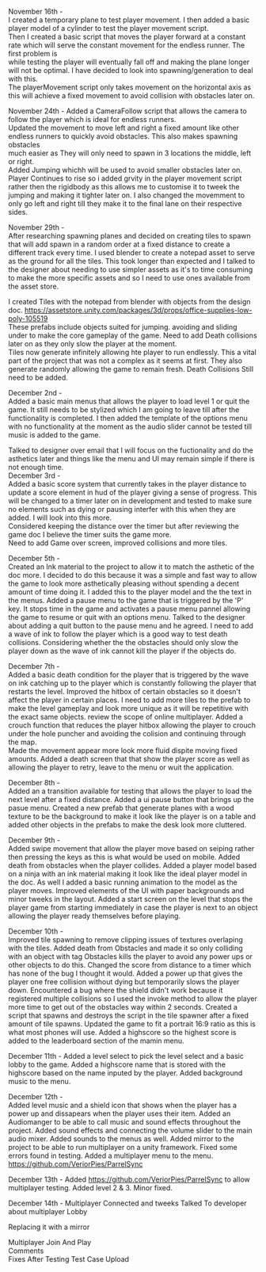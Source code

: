 November 16th -  
I created a temporary plane to test player movement. I then added a basic player model of a cylinder to test the player movement script.  
Then I created a basic script that moves the player forward at a constant rate which will serve the constant movement for the endless runner. The first problem is  
while testing the player will eventually fall off and making the plane longer will not be optimal. I have decided to look into spawning/generation to deal with this.  
The playerMovement script only takes movement on the horizontal axis as this will achieve a fixed movement to avoid collision with obstacles later on.    

November 24th -
Added a CameraFollow script that allows the camera to follow the player which is ideal for endless runners.  
Updated the movement to move left and right a fixed amount like other endless runners to quickly avoid obstacles. This also makes spawning obstacles  
much easier as They will only need to spawn in 3 locations the middle, left or right.  
Added Jumping whichh will be used to avoid smaller obstacles later on.  
Player Continues to rise so i added grvity in the player movement script rather then the rigidbody as this allows me to customise it to tweek the jumping and making it tighter later on. I also changed the movemment to only go left and right till they make it to the final lane on their respective sides.  

November 29th -  
After researching spawning planes and decided on creating tiles to spawn that will add spawn in a random order at a fixed distance to create a different track every time. I used blender to create a notepad asset to serve as the ground for all the tiles. This took longer than expected and I talked to the designer about needing to use simpler assets as it's to time consuming to make the more specific assets and so I need to use ones available from the asset store.  

I created Tiles with the notepad from blender with objects from the design doc.  https://assetstore.unity.com/packages/3d/props/office-supplies-low-poly-105519  
These prefabs include objects suited for jumping. avoiding and sliding under to make the core gameplay of the game. Need to add Death collisions later on as they only slow the player at the moment.  
Tiles now generate infinitely allowing hte player to run endlessly. This a vital part of the project that was not a complex as it seems at first. They also generate randomly allowing the game to remain fresh. Death Collisions Still need to be added.   

December 2nd -  
Added a basic main menus that allows the player to load level 1 or quit the game. It still needs to be stylized which I am going to leave till after the functionality is completed. I then added the template of the options menu with no functionality at the moment as the audio slider cannot be tested till music is added to the game.    

Talked to designer over email that I will focus on the fuctionality and do the asthetics later and things like the menu and UI may remain simple if there is not enough time.  
December 3rd -  
Added a basic score system that currently takes in the player distance to update a score element in hud of the player giving a sense of progress. This will be changed to a timer later on in development and tested to make sure no elements such as dying or pausing interfer with this when they are added. I will look into this more.  
Considered keeping the distance over the timer but after reviewing the game doc I believe the timer suits the game more.  
Need to add Game over screen, improved collisions and more tiles.  

December 5th -  
Created an Ink material to the project to allow it to match the asthetic of the doc more. I decided to do this because it was a simple and fast way to allow the game to look more asthetically pleasing without spending a decent amount of time doing it. I added this to the player model and the the text in the menus. Added a pause menu to the game that is triggered by the 'P' key. It stops time in the game and activates a pause menu pannel allowing the game to resume or quit with an options menu.  Talked to the designer about adding a quit button to the pause menu and he agreed. I need to add a wave of ink to follow the player which is a good way to test death collisions. Considering whether the the obstacles should only slow the player down as the wave of ink cannot kill the player if the objects do.  

December 7th -  
Added a basic death condition for the player that is triggered by the wave on ink catching up to the player which is constantly following the player that restarts the level. Improved the hitbox of certain obstacles so it doesn't affect the player in certain places. I need to add more tiles to the prefab to make the level gameplay and look more unique as it will be repetitive with the exact same objects. review the scope of online multiplayer. Added a crouch function that reduces the player hitbox allowing the player to crouch under the hole puncher and avoiding the colision and continuing through the map.  
Made the movement appear more look more fluid dispite moving fixed amounts. Added a death screen that that show the player score as well as allowing the player to retry, leave to the menu or wuit the application.  

December 8th -  
Added an a transition available for testing that allows the player to load the next level after a fixed distance. Added a ui pause button that brings up the pasue menu. Created a new prefab that generate planes with a wood texture to be the background  to make it look like the player is on a table and added other objects in the prefabs to make the desk look more cluttered.  

December 9th -  
Added swipe movement that allow the player move based on seiping rather then pressing the keys as this is what would be used on mobile. Added death from obstacles when the player collides. Added a player model based on a ninja with an ink material making it look like the ideal player model in the doc. As well I added a basic running animation to the model as the player moves. Improved elements of the UI with paper backgrounds and minor tweeks in the layout. Added a start screen on the level that stops the player game from starting immediately in case the player is next to an object allowing the player ready themselves before playing. 

December 10th -  
Improved tile spawning to remove clipping issues of textures overlaping with the tiles. Added death from Obstacles and made it so only colliding with an object with tag Obstacles kills the player to avoid any power ups or other objects to do this. Changed the score from distance to a timer which has none of the bug I thought it would. Added a power up that gives the player one free collision without dying but temporarily slows the player down. Encountered a bug where the shield didn't work because it registered multiple collisions so I used the invoke method to allow the player more time to get out of the obstacles way within 2 seconds. Created a script that spawns and destroys the script in the tile spawner after a fixed amount of tile spawns. Updated the game to fit a portrait 16:9 ratio as this is what most phones will use. Added a highscore so the highest score is added to the leaderboard section of the mamin menu.  

December 11th - 
Added a level select to pick the level select and a basic lobby to the game. Added a highscore name that is stored with the highscore based on the name inputed by the player. Added background music to the menu.  

December 12th -  
Added level music and a shield icon that shows  when the player has a power up and dissapears when the player uses their item. Added an Audiomanger to be able to call music and sound effects throughout the project. Added sound effects and connecting the volume slider to the main audio mixer. Added sounds to the menus as well. Added mirror to the project to be able to run multiplayer on a unity framework. Fixed some errors found in testing. Added a multiplayer menu to the menu. https://github.com/VeriorPies/ParrelSync

December 13th - 
Added https://github.com/VeriorPies/ParrelSync to allow multiplayer testing. Added level 2 & 3. Minor fixed.

December 14th - 
Multiplayer Connected and tweeks
Talked To developer about multiplayer Lobby  

Replacing it with a mirror  

Multiplayer Join And Play  
Comments  
Fixes After Testing
Test Case Upload  


